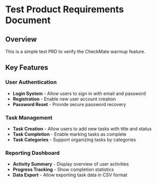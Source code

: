 # Test Product Requirements Document

## Overview
This is a simple test PRD to verify the CheckMate warmup feature.

## Key Features

### User Authentication
- **Login System** - Allow users to sign in with email and password
- **Registration** - Enable new user account creation
- **Password Reset** - Provide secure password recovery

### Task Management
- **Task Creation** - Allow users to add new tasks with title and status
- **Task Completion** - Enable marking tasks as complete
- **Task Categories** - Support organizing tasks by categories

### Reporting Dashboard
- **Activity Summary** - Display overview of user activities
- **Progress Tracking** - Show completion statistics
- **Data Export** - Allow exporting task data in CSV format 